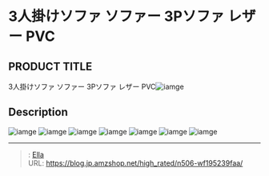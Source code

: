 # 3人掛けソファ ソファー 3Pソファ レザー PVC


## PRODUCT TITLE 

3人掛けソファ ソファー 3Pソファ レザー PVC![iamge](https://b2bfiles1.gigab2b.cn/image/wkseller/7404/192279_192280_192278/3p/20210729_ac2de1a64cb5020d590ef1cf052f1f1a.jpg)

## Description











![iamge](https://b2bfiles1.gigab2b.cn/image/wkseller/7404/192279_192280_192278/3p/20210729_150e77d23c38cddb6d9d787a731ffa29.jpg)
![iamge](https://b2bfiles1.gigab2b.cn/image/wkseller/7404/192279_192280_192278/3p/20210729_61f5941248388db7b3fa5415efc2f22c.jpg)
![iamge](https://b2bfiles1.gigab2b.cn/image/wkseller/7404/192279_192280_192278/3p/20210729_892152bdc7144ab6a15db69bc261360d.jpg)
![iamge](https://b2bfiles1.gigab2b.cn/image/wkseller/7404/192279_192280_192278/3p/20210729_b4b7356f0a187a807508ca5f971d3a79.jpg)
![iamge](https://b2bfiles1.gigab2b.cn/image/wkseller/7404/192279_192280_192278/3p/20210729_c09455d557a38aff0e85be72b9b0148d.jpg)
![iamge](https://b2bfiles1.gigab2b.cn/image/wkseller/7404/192279_192280_192278/3p/20210729_0ed14ccbe8650d306b8748179f125fc2.jpg)
![iamge](nan)


---

> : [Ella](https://blog.jp.amzshop.net/)  
> URL: https://blog.jp.amzshop.net/high_rated/n506-wf195239faa/  

